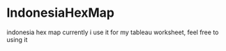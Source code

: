 # IndonesiaHexMap
indonesia hex map currently i use it for my tableau worksheet, feel free to using it
